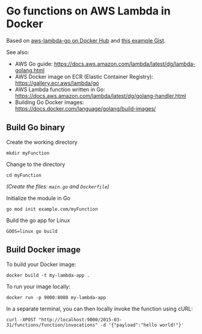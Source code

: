 # Go functions on AWS Lambda in Docker

Based on [aws-lambda-go on Docker Hub](https://hub.docker.com/r/amazon/aws-lambda-go) and [this example Gist](https://gist.github.com/josephspurrier/05b9126279703a81122cba198df50d6f).

See also:

- AWS Go guide: https://docs.aws.amazon.com/lambda/latest/dg/lambda-golang.html
- AWS Docker image on ECR (Elastic Container Registry): https://gallery.ecr.aws/lambda/go
- AWS Lambda function written in Go: https://docs.aws.amazon.com/lambda/latest/dg/golang-handler.html
- Building Go Docker images: https://docs.docker.com/language/golang/build-images/

## Build Go binary

Create the working directory

    mkdir myFunction

Change to the directory

    cd myFunction

_(Create the files: `main.go` and `Dockerfile`)_

Initialize the module in Go

    go mod init example.com/myFunction

Build the go app for Linux

    GOOS=linux go build

## Build Docker image

To build your Docker image:

    docker build -t my-lambda-app .

To run your image locally:

    docker run -p 9000:8080 my-lambda-app

In a separate terminal, you can then locally invoke the function using cURL:

    curl -XPOST "http://localhost:9000/2015-03-31/functions/function/invocations" -d '{"payload":"hello world!"}'
